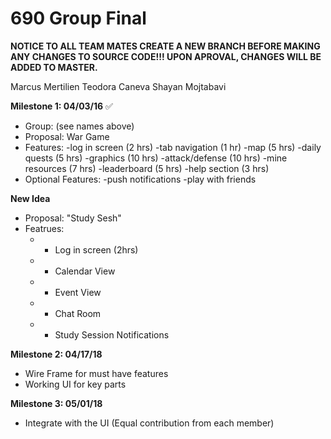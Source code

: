 # 690 Group Final

**NOTICE TO ALL TEAM MATES
CREATE A NEW BRANCH BEFORE MAKING ANY CHANGES TO SOURCE CODE!!!
UPON APROVAL, CHANGES WILL BE ADDED TO MASTER.**


Marcus Mertilien
Teodora Caneva
Shayan Mojtabavi

**Milestone 1: 04/03/16** ✅
+ Group: (see names above)
+ Proposal: War Game
+ Features:
-log in screen (2 hrs)
-tab navigation (1 hr)
-map (5 hrs)
-daily quests (5 hrs)
-graphics (10 hrs)
-attack/defense (10 hrs)
-mine resources (7 hrs)
-leaderboard (5 hrs)
-help section (3 hrs)
+ Optional Features:
-push notifications
-play with friends

**New Idea**
+ Proposal: "Study Sesh"
+ Featrues:
  + - Log in screen (2hrs)
  + - Calendar View
  + - Event View
  + - Chat Room
  + - Study Session Notifications
  

**Milestone 2: 04/17/18**
+ Wire Frame for must have features
+ Working UI for key parts

**Milestone 3: 05/01/18**
+ Integrate with the UI
(Equal contribution from each member)

